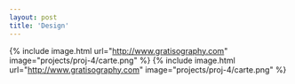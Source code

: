 ```yaml
---
layout: post
title: 'Design'
---
```




{% include image.html url="http://www.gratisography.com" image="projects/proj-4/carte.png" %}
{% include image.html url="http://www.gratisography.com" image="projects/proj-4/carte.png" %}